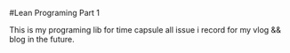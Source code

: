 #Lean Programing Part 1 

This is my programing lib for time capsule all issue i record for my vlog && blog in the future. 